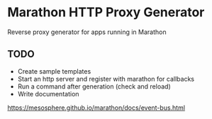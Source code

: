 Marathon HTTP Proxy Generator
===================

Reverse proxy generator for apps running in Marathon

## TODO

* Create sample templates
* Start an http server and register with marathon for callbacks
* Run a command after generation (check and reload)
* Write documentation

https://mesosphere.github.io/marathon/docs/event-bus.html
